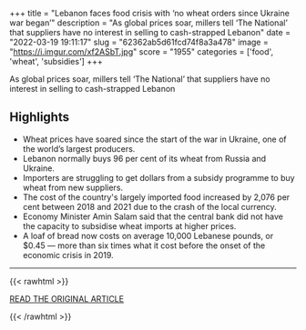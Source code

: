 +++
title = "Lebanon faces food crisis with ‘no wheat orders since Ukraine war began’"
description = "As global prices soar, millers tell ‘The National’ that suppliers have no interest in selling to cash-strapped Lebanon"
date = "2022-03-19 19:11:17"
slug = "62362ab5d61fcd74f8a3a478"
image = "https://i.imgur.com/xf2ASbT.jpg"
score = "1955"
categories = ['food', 'wheat', 'subsidies']
+++

As global prices soar, millers tell ‘The National’ that suppliers have no interest in selling to cash-strapped Lebanon

## Highlights

- Wheat prices have soared since the start of the war in Ukraine, one of the world’s largest producers.
- Lebanon normally buys 96 per cent of its wheat from Russia and Ukraine.
- Importers are struggling to get dollars from a subsidy programme to buy wheat from new suppliers.
- The cost of the country's largely imported food increased by 2,076 per cent between 2018 and 2021 due to the crash of the local currency.
- Economy Minister Amin Salam said that the central bank did not have the capacity to subsidise wheat imports at higher prices.
- A loaf of bread now costs on average 10,000 Lebanese pounds, or $0.45 — more than six times what it cost before the onset of the economic crisis in 2019.

---

{{< rawhtml >}}
  <p class="article-category">
    <a target="_blank" href="https://www.thenationalnews.com/mena/lebanon/2022/03/16/lebanon-faces-food-crisis-with-no-wheat-orders-since-ukraine-war-began/">READ THE ORIGINAL ARTICLE</a>
  </p>
{{< /rawhtml >}}
